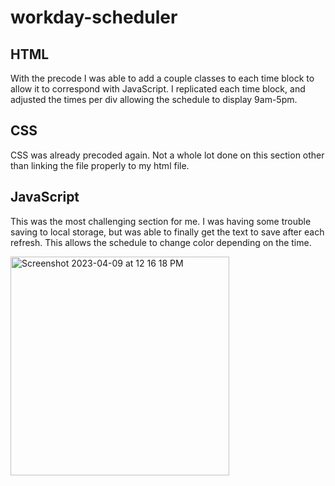 # workday-scheduler

## HTML
With the precode I was able to add a couple classes to each time block to allow it to correspond with JavaScript. I replicated each time block, and adjusted the times per div allowing the schedule to display 9am-5pm. 

## CSS
CSS was already precoded again. Not a whole lot done on this section other than linking the file properly to my html file. 

## JavaScript
This was the most challenging section for me. I was having some trouble saving to local storage, but was able to finally get the text to save after each refresh. This allows the schedule to change color depending on the time. 

<img width="350" alt="Screenshot 2023-04-09 at 12 16 18 PM" src="file:///Users/joshdeino/Desktop/workday-scheduler/index.html">